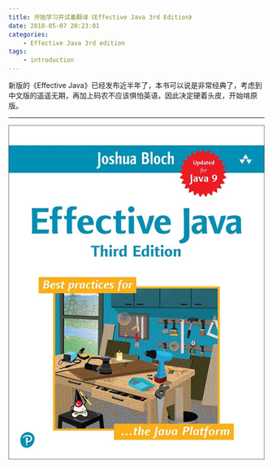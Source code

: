 ```yaml
---
title: 开始学习并试着翻译《Effective Java 3rd Edition》
date: 2018-05-07 20:23:01
categories:
    - Effective Java 3rd edition
tags:
    - introduction
---
```

新版的《Effective Java》已经发布近半年了，本书可以说是非常经典了，考虑到中文版的遥遥无期，再加上码农不应该惧怕英语，因此决定硬着头皮，开始啃原版。

---
![Cover of Effective Java 3rd edition](https://raw.githubusercontent.com/blanker/hexo/master/images/cover.png)

<!-- more -->
